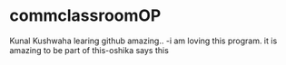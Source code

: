 # commclassroomOP

Kunal Kushwaha learing github amazing..
-i am loving this program.
it is amazing to be part of this-oshika says this
